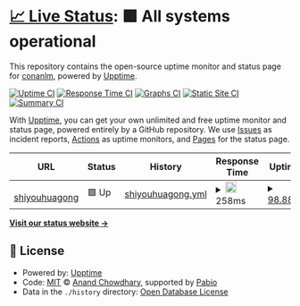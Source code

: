 # [📈 Live Status](https://demo.upptime.js.org): <!--live status--> **🟩 All systems operational**

This repository contains the open-source uptime monitor and status page for [conanlm](https://demo.upptime.js.org), powered by [Upptime](https://github.com/upptime/upptime).

[![Uptime CI](https://github.com/conanlm/upptime/workflows/Uptime%20CI/badge.svg)](https://github.com/conanlm/upptime/actions?query=workflow%3A%22Uptime+CI%22)
[![Response Time CI](https://github.com/conanlm/upptime/workflows/Response%20Time%20CI/badge.svg)](https://github.com/conanlm/upptime/actions?query=workflow%3A%22Response+Time+CI%22)
[![Graphs CI](https://github.com/conanlm/upptime/workflows/Graphs%20CI/badge.svg)](https://github.com/conanlm/upptime/actions?query=workflow%3A%22Graphs+CI%22)
[![Static Site CI](https://github.com/conanlm/upptime/workflows/Static%20Site%20CI/badge.svg)](https://github.com/conanlm/upptime/actions?query=workflow%3A%22Static+Site+CI%22)
[![Summary CI](https://github.com/conanlm/upptime/workflows/Summary%20CI/badge.svg)](https://github.com/conanlm/upptime/actions?query=workflow%3A%22Summary+CI%22)

With [Upptime](https://upptime.js.org), you can get your own unlimited and free uptime monitor and status page, powered entirely by a GitHub repository. We use [Issues](https://github.com/conanlm/upptime/issues) as incident reports, [Actions](https://github.com/conanlm/upptime/actions) as uptime monitors, and [Pages](https://demo.upptime.js.org) for the status page.

<!--start: status pages-->
<!-- This summary is generated by Upptime (https://github.com/upptime/upptime) -->
<!-- Do not edit this manually, your changes will be overwritten -->
<!-- prettier-ignore -->
| URL | Status | History | Response Time | Uptime |
| --- | ------ | ------- | ------------- | ------ |
| <img alt="" src="https://icons.duckduckgo.com/ip3/www.shiyouhuagong.com.cn.ico" height="13"> [shiyouhuagong](https://www.shiyouhuagong.com.cn) | 🟩 Up | [shiyouhuagong.yml](https://github.com/conanlm/upptime-demo/commits/HEAD/history/shiyouhuagong.yml) | <details><summary><img alt="Response time graph" src="./graphs/shiyouhuagong/response-time-week.png" height="20"> 258ms</summary><br><a href="https://conanlm.github.io/upptime/history/shiyouhuagong"><img alt="Response time 401" src="https://img.shields.io/endpoint?url=https%3A%2F%2Fraw.githubusercontent.com%2Fconanlm%2Fupptime-demo%2FHEAD%2Fapi%2Fshiyouhuagong%2Fresponse-time.json"></a><br><a href="https://conanlm.github.io/upptime/history/shiyouhuagong"><img alt="24-hour response time 240" src="https://img.shields.io/endpoint?url=https%3A%2F%2Fraw.githubusercontent.com%2Fconanlm%2Fupptime-demo%2FHEAD%2Fapi%2Fshiyouhuagong%2Fresponse-time-day.json"></a><br><a href="https://conanlm.github.io/upptime/history/shiyouhuagong"><img alt="7-day response time 258" src="https://img.shields.io/endpoint?url=https%3A%2F%2Fraw.githubusercontent.com%2Fconanlm%2Fupptime-demo%2FHEAD%2Fapi%2Fshiyouhuagong%2Fresponse-time-week.json"></a><br><a href="https://conanlm.github.io/upptime/history/shiyouhuagong"><img alt="30-day response time 401" src="https://img.shields.io/endpoint?url=https%3A%2F%2Fraw.githubusercontent.com%2Fconanlm%2Fupptime-demo%2FHEAD%2Fapi%2Fshiyouhuagong%2Fresponse-time-month.json"></a><br><a href="https://conanlm.github.io/upptime/history/shiyouhuagong"><img alt="1-year response time 401" src="https://img.shields.io/endpoint?url=https%3A%2F%2Fraw.githubusercontent.com%2Fconanlm%2Fupptime-demo%2FHEAD%2Fapi%2Fshiyouhuagong%2Fresponse-time-year.json"></a></details> | <details><summary><a href="https://conanlm.github.io/upptime/history/shiyouhuagong">98.88%</a></summary><a href="https://conanlm.github.io/upptime/history/shiyouhuagong"><img alt="All-time uptime 86.03%" src="https://img.shields.io/endpoint?url=https%3A%2F%2Fraw.githubusercontent.com%2Fconanlm%2Fupptime-demo%2FHEAD%2Fapi%2Fshiyouhuagong%2Fuptime.json"></a><br><a href="https://conanlm.github.io/upptime/history/shiyouhuagong"><img alt="24-hour uptime 99.12%" src="https://img.shields.io/endpoint?url=https%3A%2F%2Fraw.githubusercontent.com%2Fconanlm%2Fupptime-demo%2FHEAD%2Fapi%2Fshiyouhuagong%2Fuptime-day.json"></a><br><a href="https://conanlm.github.io/upptime/history/shiyouhuagong"><img alt="7-day uptime 98.88%" src="https://img.shields.io/endpoint?url=https%3A%2F%2Fraw.githubusercontent.com%2Fconanlm%2Fupptime-demo%2FHEAD%2Fapi%2Fshiyouhuagong%2Fuptime-week.json"></a><br><a href="https://conanlm.github.io/upptime/history/shiyouhuagong"><img alt="30-day uptime 86.03%" src="https://img.shields.io/endpoint?url=https%3A%2F%2Fraw.githubusercontent.com%2Fconanlm%2Fupptime-demo%2FHEAD%2Fapi%2Fshiyouhuagong%2Fuptime-month.json"></a><br><a href="https://conanlm.github.io/upptime/history/shiyouhuagong"><img alt="1-year uptime 86.03%" src="https://img.shields.io/endpoint?url=https%3A%2F%2Fraw.githubusercontent.com%2Fconanlm%2Fupptime-demo%2FHEAD%2Fapi%2Fshiyouhuagong%2Fuptime-year.json"></a></details>

<!--end: status pages-->

[**Visit our status website →**](https://demo.upptime.js.org)

## 📄 License

- Powered by: [Upptime](https://github.com/upptime/upptime)
- Code: [MIT](./LICENSE) © [Anand Chowdhary](https://anandchowdhary.com), supported by [Pabio](https://pabio.com)
- Data in the `./history` directory: [Open Database License](https://opendatacommons.org/licenses/odbl/1-0/)
